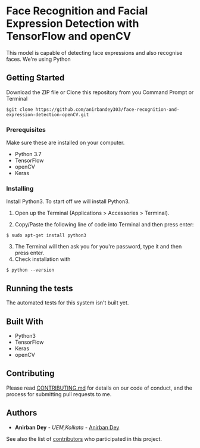# Face Recognition and Facial Expression Detection with TensorFlow and openCV

This model is capable of detecting face expressions and also recognise faces.
We're using Python

## Getting Started

Download the ZIP file or Clone this repository from you Command Prompt or Terminal

```
$git clone https://github.com/anirbandey303/face-recognition-and-expression-detection-openCV.git
```

### Prerequisites
Make sure these are installed on your computer.
* Python 3.7
* TensorFlow
* openCV
* Keras

### Installing

Install Python3.
To start off we will install Python3.

1. Open up the Terminal (Applications > Accessories > Terminal).

2. Copy/Paste the following line of code into Terminal and then press enter:
```
$ sudo apt-get install python3
```
3. The Terminal will then ask you for you're password, type it and then press enter.
4. Check installation with
```
$ python --version
```

## Running the tests

The automated tests for this system isn't built yet.

## Built With

* Python3
* TensorFlow
* Keras
* openCV

## Contributing

Please read [CONTRIBUTING.md](https://gist.github.com/) for details on our code of conduct, and the process for submitting pull requests to me.

## Authors

* **Anirban Dey** - *UEM,Kolkata* - [Anirban Dey](https://github.com/anirbandey303)

See also the list of [contributors](https://github.com/anirbandey303) who participated in this project.
